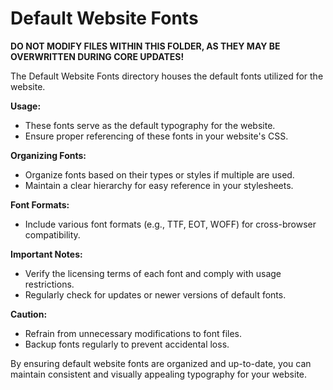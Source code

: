 # Default Website Fonts

**DO NOT MODIFY FILES WITHIN THIS FOLDER, AS THEY MAY BE OVERWRITTEN DURING CORE UPDATES!**

The Default Website Fonts directory houses the default fonts utilized for the website.

**Usage:**
- These fonts serve as the default typography for the website.
- Ensure proper referencing of these fonts in your website's CSS.

**Organizing Fonts:**
- Organize fonts based on their types or styles if multiple are used.
- Maintain a clear hierarchy for easy reference in your stylesheets.

**Font Formats:**
- Include various font formats (e.g., TTF, EOT, WOFF) for cross-browser compatibility.

**Important Notes:**
- Verify the licensing terms of each font and comply with usage restrictions.
- Regularly check for updates or newer versions of default fonts.

**Caution:**
- Refrain from unnecessary modifications to font files.
- Backup fonts regularly to prevent accidental loss.

By ensuring default website fonts are organized and up-to-date, you can maintain consistent and visually appealing typography for your website.